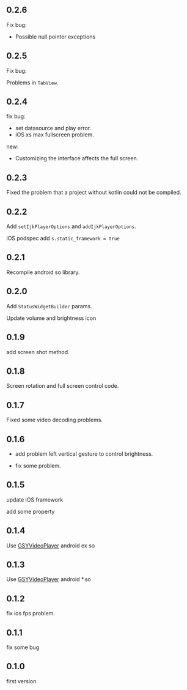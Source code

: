 ## 0.2.6

Fix bug:

- Possible null pointer exceptions

## 0.2.5

Fix bug:

Problems in `TabView`.

## 0.2.4

fix bug:

- set datasource and play error.
- iOS xs max fullscreen problem.

new:

- Customizing the interface affects the full screen.

## 0.2.3

Fixed the problem that a project without kotlin could not be compiled.

## 0.2.2

Add `setIjkPlayerOptions` and `addIjkPlayerOptions`.

iOS podspec add `s.static_framework = true`

## 0.2.1

Recompile android so library.

## 0.2.0

Add `StatusWidgetBuilder` params.

Update volume and brightness icon

## 0.1.9

add screen shot method.

## 0.1.8

Screen rotation and full screen control code.

## 0.1.7

Fixed some video decoding problems.

## 0.1.6

- add problem left vertical gesture to control brightness.

- fix some problem.

## 0.1.5

update iOS framework

add some property

## 0.1.4

Use [GSYVideoPlayer](https://github.com/CarGuo/GSYVideoPlayer) android ex so

## 0.1.3

Use [GSYVideoPlayer](https://github.com/CarGuo/GSYVideoPlayer) android \*.so

## 0.1.2

fix ios fps problem.

## 0.1.1

fix some bug

## 0.1.0

first version

